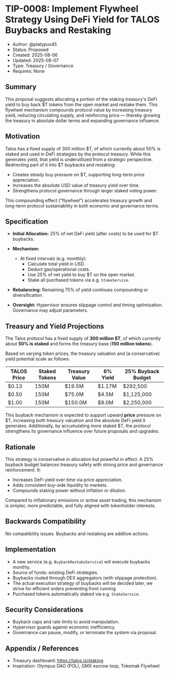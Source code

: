 # TIP-0008: Implement Flywheel Strategy Using DeFi Yield for TALOS Buybacks and Restaking

- Author: @platypus45
- Status: Proposed
- Created: 2025-08-06
- Updated: 2025-08-07
- Type: Treasury / Governance
- Requires: None

## Summary

This proposal suggests allocating a portion of the staking treasury's DeFi yield to buy back $T tokens from the open market and restake them. This flywheel mechanism compounds protocol value by increasing treasury yield, reducing circulating supply, and reinforcing price — thereby growing the treasury in absolute dollar terms and expanding governance influence.

## Motivation

Talos has a fixed supply of 300 million $T, of which currently about 50% is staked and used in DeFi strategies by the protocol treasury. While this generates yield, that yield is underutilized from a strategic perspective. Redirecting part of it into $T buybacks and restaking:

- Creates steady buy pressure on $T, supporting long-term price appreciation.
- Increases the absolute USD value of treasury yield over time.
- Strengthens protocol governance through larger staked voting power.

This compounding effect ("flywheel") accelerates treasury growth and long-term protocol sustainability in both economic and governance terms.

## Specification

- **Initial Allocation:** 25% of net DeFi yield (after costs) to be used for $T buybacks.
- **Mechanism:**
  - At fixed intervals (e.g. monthly):
    - Calculate total yield in USD.
    - Deduct gas/operational costs.
    - Use 25% of net yield to buy $T on the open market.
    - Stake all purchased tokens via e.g. `StakeService`.

- **Rebalancing:** Remaining 75% of yield continues compounding or diversification.
- **Oversight:** Hypervisor ensures slippage control and timing optimization. Governance may adjust parameters.

## Treasury and Yield Projections

The Talos protocol has a fixed supply of **300 million $T**, of which currently about **50% is staked** and forms the treasury base (**150 million tokens**).

Based on varying token prices, the treasury valuation and (a conservative) yield potential scale as follows:

| TALOS Price | Staked Tokens | Treasury Value | 6% Yield | 25% Buyback Budget |
|-------------|----------------|----------------|----------|---------------------|
| $0.13       | 150M           | $19.5M         | $1.17M   | $292,500            |
| $0.50       | 150M           | $75.0M         | $4.5M    | $1,125,000          |
| $1.00       | 150M           | $150.0M        | $9.0M    | $2,250,000          |

This buyback mechanism is expected to support upward **price** pressure on $T, increasing both treasury valuation and the absolute DeFi yield it generates. Additionally, by accumulating more staked $T, the protocol strengthens its governance influence over future proposals and upgrades.

## Rationale

This strategy is conservative in allocation but powerful in effect. A 25% buyback budget balances treasury safety with strong price and governance reinforcement. It:

- Increases DeFi yield over time via price appreciation.
- Adds consistent buy-side liquidity to markets.
- Compounds staking power without inflation or dilution.

Compared to inflationary emissions or active asset trading, this mechanism is simpler, more predictable, and fully aligned with tokenholder interests.

## Backwards Compatibility

No compatibility issues. Buybacks and restaking are additive actions.

## Implementation

- A new service (e.g. `BuybackRestakeService`) will execute buybacks monthly.
- Source of funds: existing DeFi strategies.
- Buybacks routed through DEX aggregators (with slippage protection).
- The actual execution strategy of buybacks will be decided later, we strive for efficient orders preventing front running
- Purchased tokens automatically staked via e.g. `StakeService`.

## Security Considerations

- Buyback caps and rate limits to avoid manipulation.
- Hypervisor guards against economic inefficiency.
- Governance can pause, modify, or terminate the system via proposal.

## Appendix / References
- Treasury dashboard: https://talos.is/staking
- Inspiration: Olympus DAO (POL), GMX escrow loop, Tokemak Flywheel
